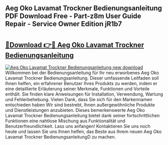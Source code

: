 ## Aeg Oko Lavamat Trockner Bedienungsanleitung PDF Download Free - Part-z8m User Guide Repair - Service Owner Edition jR1b7

# <h2><a href="http://df1rkgr.blite.top/?on=Aeg+Oko+Lavamat+Trockner+Bedienungsanleitung">🔗Download 👉🔴 Aeg Oko Lavamat Trockner Bedienungsanleitung</a></h2>

[![Aeg Oko Lavamat Trockner Bedienungsanleitung new download](https://i.imgur.com/lujVjoI.png)](http://df1rkgr.blite.top/?on=Aeg+Oko+Lavamat+Trockner+Bedienungsanleitung)
Willkommen bei der Bedienungsanleitung für Ihr neu erworbenes Aeg Oko Lavamat Trockner Bedienungsanleitung. Dieser umfassende Leitfaden soll Ihnen helfen, ein erfahrener Benutzer Ihres Produkts zu werden, indem er eine detaillierte Erläuterung seiner Merkmale, Funktionen und Vorteile enthält. Sie finden klare Anweisungen für Installation, Verwendung, Wartung und Fehlerbehebung. Vielen Dank, dass Sie sich für den Markennamen entschieden haben Wir sind bestrebt, Ihnen außergewöhnliche Produkte und Dienstleistungen anzubieten. Dieses bemerkenswerte Aeg Oko Lavamat Trockner Bedienungsanleitung bietet dank seiner fortschrittlichen Funktionen eine nahtlose Mischung aus Funktionalität und Benutzerfreundlichkeit. Lass uns anfangen! Kontaktieren Sie uns noch heute und lassen Sie uns Ihnen helfen, das Beste aus Ihrem neuen Aeg Oko Lavamat Trockner BedienungsanleitungD zu machen.
